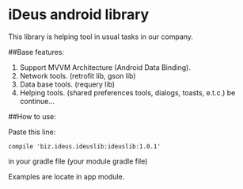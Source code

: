 # iDeus android library

This library is helping tool in usual tasks in our company.

##Base features:
1. Support MVVM Architecture (Android Data Binding).
2. Network tools. (retrofit lib, gson lib)
3. Data base tools. (requery lib)
4. Helping tools. (shared preferences tools, dialogs, toasts, e.t.c.)
be continue...

##How to use:

Paste this line:
```
compile 'biz.ideus.ideuslib:ideuslib:1.0.1'
```
in your gradle file (your module gradle file)

Examples are locate in app module.

